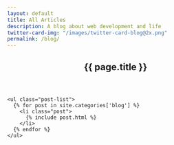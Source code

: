 ```yaml
---
layout: default
title: All Articles
description: A blog about web development and life
twitter-card-img: "/images/twitter-card-blog@2x.png"
permalink: /blog/
---
```


<section class="all-posts">
  <div class="wrap clearfix">
    <header class="post-header">
      <h1>{{ page.title }}</h1>
    </header>

    <ul class="post-list">
      {% for post in site.categories['blog'] %}
        <li class="post">
          {% include post.html %}
        </li>
      {% endfor %}
    </ul>
  </div>
</section>
